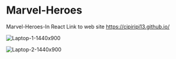 # Marvel-Heroes
Marvel-Heroes-In React
Link to web site https://cipiripi13.github.io/

![Laptop-1-1440x900](https://github.com/cipiripi13/Marvel-Heroes/assets/68286246/270e050a-6901-404a-b6ab-990a3bbbb907)


![Laptop-2-1440x900](https://github.com/cipiripi13/Marvel-Heroes/assets/68286246/18ba95c3-d80f-457f-947a-8485325e1f1c)
